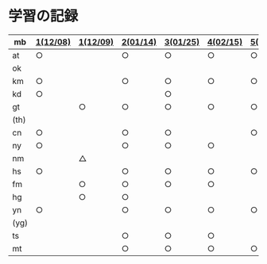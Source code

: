 # 学習の記録

| mb | [1(12/08)](20211208) | [1(12/09)](20211209) | [2(01/14)](20220114) | [3(01/25)](20220125) | [4(02/15)](20220215) | [5(03/15)](20220315) | [6(04/25)](20220425) | [7(05/20)](20220520) |
| -- | -- | -- | -- | -- | -- | -- | -- | -- |
| at | ○ | | ○ | ○ | ○ | ○ | ○ | ○ |
| ok | | | | | | | | |
| km | ○ | | ○ | ○ | ○ | ○ | ○ | ○ |
| kd | ○ | | | ○ | | | | |
| gt | | ○ | ○ | ○ | ○ | ○ | | ○ |
| (th) | | | | | | | |
| cn | ○ | | ○ | ○ | | ○ | | |
| ny | ○ | | ○ | ○ | ○ | | ○ | |
| nm | | △ | | | | | | |
| hs | ○ | | ○ | ○ | ○ | ○ | ○ | |
| fm | | ○ | ○ | ○ | ○ | | | |
| hg | | ○ | ○ | | | | | |
| yn | ○ | | ○ | ○ | ○ | ○ | ○ | ○ |
| (yg) | | | | | | | |
| ts | | | ○ | ○ | ○ | | ○ | |
| mt | | | ○ | ○ | ○ | ○ | ○ | |
